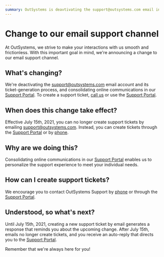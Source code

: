 ```yaml
---
summary: OutSystems is deavtivating the support@outsystems.com email in favor of creating tickets through the Support Portal contacting us by phone.
---
```


# Change to our email support channel

At OutSystems, we strive to make your interactions with us smooth and frictionless. With this important goal in mind, we're announcing a change to our email support channel.

## What's changing?

We're deactivating the support@outsystems.com email account and its ticket-generation process, and consolidating online communications in our 
[Support Portal](https://success.outsystems.com/Support). 
To create a support ticket, [call us](https://success.outsystems.com/Support/Enterprise_Customers/OutSystems_Support/01_Contact_OutSystems_technical_support) or use the [Support Portal](https://success.outsystems.com/Support).

## When does this change take effect?
Effective July 15th, 2021, you can no longer create support tickets by emailing support@outsystems.com. Instead, you can create tickets through the [Support Portal](https://success.outsystems.com/Support) or by [phone](https://success.outsystems.com/Support/Enterprise_Customers/OutSystems_Support/01_Contact_OutSystems_technical_support).

## Why are we doing this?
Consolidating online communications in our [Support Portal](https://success.outsystems.com/Support) enables us to personalize the support experience to meet your individual needs.

## How can I create support tickets?
We encourage you to contact OutSystems Support by [phone](https://success.outsystems.com/Support/Enterprise_Customers/OutSystems_Support/01_Contact_OutSystems_technical_support) or through the [Support Portal](https://success.outsystems.com/Support).

## Understood, so what's next?
Until July 15th, 2021, creating a new support ticket by email generates a response that reminds you about the upcoming change. After July 15th, emails no longer create tickets, and you receive an auto-reply that directs you to the [Support Portal](https://success.outsystems.com/Support).

Remember that we're always here for you!
